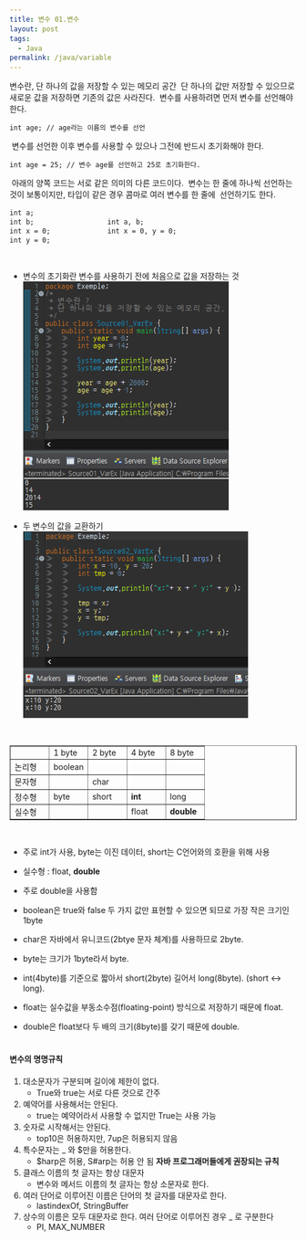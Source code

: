 ```yaml
---
title: 변수 01.변수
layout: post
tags:
  - Java
permalink: /java/variable
---
```


변수란, 단 하나의 값을 저장할 수 있는 메모리 공간
​
단 하나의 값만 저장할 수 있으므로 새로운 값을 저장하면 기존의 값은 사라진다.
​
변수를 사용하려면 먼저 변수를 선언해야 한다.
​
```
int age; // age라는 이름의 변수를 선언
```
​
변수를 선언한 이후 변수를 사용할 수 있으나 그전에 반드시 초기화해야 한다.
​
```
int age = 25; // 변수 age를 선언하고 25로 초기화한다.
```
​
아래의 양쪽 코드는 서로 같은 의미의 다른 코드이다.
​
변수는 한 줄에 하나씩 선언하는 것이 보통이지만, 타입이 같은 경우 콤마로 여러 변수를 한 줄에 
​
선언하기도 한다.
​
```
int a;          
int b;                  int a, b;
int x = 0;              int x = 0, y = 0;
int y = 0;      
```
​
- 변수의 초기화란 변수를 사용하기 전에 처음으로 값을 저장하는 것
![](./../../assets/images/java/variable/java_variable/1.png)
​

- 두 변수의 값을 교환하기  
![](./../../assets/images/java/variable/java_variable/2.png)

​

<table style="border-collapse: collapse; width: 100%;" border="1" data-ke-style="style12" data-ke-align="alignLeft">
  <tbody>
    <tr>
      <td style="width: 20%;">&nbsp;</td>
      <td style="width: 20%;">1 byte</td>
      <td style="width: 20%;">2 byte</td>
      <td style="width: 20%;">4 byte</td>
      <td style="width: 20%;">8 byte</td>
    </tr>
    <tr>
      <td style="width: 20%;">논리형</td>
      <td style="width: 20%;">boolean</td>
      <td style="width: 20%;">&nbsp;</td>
      <td style="width: 20%;">&nbsp;</td>
      <td style="width: 20%;">&nbsp;</td>
    </tr>
    <tr>
      <td style="width: 20%;">문자형</td>
      <td style="width: 20%;">&nbsp;</td>
      <td style="width: 20%;">char</td>
      <td style="width: 20%;">&nbsp;</td>
      <td style="width: 20%;">&nbsp;</td>
    </tr>
    <tr>
      <td style="width: 20%;">정수형</td>
      <td style="width: 20%;">byte</td>
      <td style="width: 20%;">short</td>
      <td style="width: 20%;"><b>int</b></td>
      <td style="width: 20%;">long</td>
    </tr>
    <tr>
      <td style="width: 20%;">실수형</td>
      <td style="width: 20%;">&nbsp;</td>
      <td style="width: 20%;">&nbsp;</td>
      <td style="width: 20%;">float</td>
      <td style="width: 20%;"><b>double</b></td>
    </tr>
  </tbody>
</table>
​

-   주로 int가 사용, byte는 이진 데이터, short는 C언어와의 호환을 위해 사용

- 실수형 : float, **double**
- 주로 double을 사용함​
- boolean은 true와 false 두 가지 값만 표현할 수 있으면 되므로 가장 작은 크기인 1byte  
- char은 자바에서 유니코드(2btye 문자 체계)를 사용하므로 2byte.​  
- byte는 크기가 1byte라서 byte.  
- int(4byte)를 기준으로 짧아서 short(2byte) 길어서 long(8byte). (short ↔ long).  
- float는 실수값을 부동소수점(floating-point) 방식으로 저장하기 때문에 float.  
- double은 float보다 두 배의 크기(8byte)를 갖기 때문에 double.  
​
#### 변수의 명명규칙
1. 대소문자가 구분되며 길이에 제한이 없다.
   - True와 true는 서로 다른 것으로 간주
​
2. 예약어를 사용해서는 안된다.
   - true는 예약어라서 사용할 수 없지만 True는 사용 가능
​
3. 숫자로 시작해서는 안된다.
   - top10은 허용하지만, 7up은 허용되지 않음
​
4. 특수문자는 \_ 와 $만을 허용한다.
   - $harp은 허용, S#arp는 허용 안 됨
**자바 프로그래머들에게 권장되는 규칙**
​
5. 클래스 이름의 첫 글자는 항상 대문자
   - 변수와 메서드 이름의 첫 글자는 항상 소문자로 한다.
​
6. 여러 단어로 이루어진 이름은 단어의 첫 글자를 대문자로 한다.
   - lastindexOf, StringBuffer
​
7. 상수의 이름은 모두 대문자로 한다. 여러 단어로 이루어진 경우 \_ 로 구분한다
   - PI, MAX\_NUMBER
​
